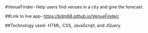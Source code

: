 #VenueFinder-
Help users find venues in a city and give the forecast.

##Link to live app-
https://bdm88.github.io/VenueFinder/

##Technology used-
HTML, CSS, JavaScript, and JQuery.
